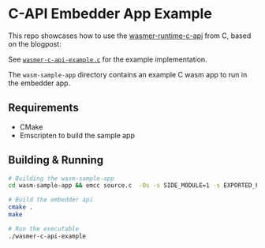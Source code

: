 # C-API Embedder App Example

This repo showcases how to use the [wasmer-runtime-c-api](https://crates.io/crates/wasmer-runtime-c-api/) from C, based on the blogpost: 


See [`wasmer-c-api-example.c`](./wasmer-c-api-example.c) for the example implementation.

The `wasm-sample-app` directory contains an example C wasm app to run in the embedder app.

## Requirements
- CMake
- Emscripten to build the sample app

## Building & Running

```bash
# Building the wasm-sample-app
cd wasm-sample-app && emcc source.c  -Os -s SIDE_MODULE=1 -s EXPORTED_FUNCTIONS="['_hello_wasm']" -o target.wasm

# Build the embedder api
cmake .
make

# Run the executable
./wasmer-c-api-example
```
